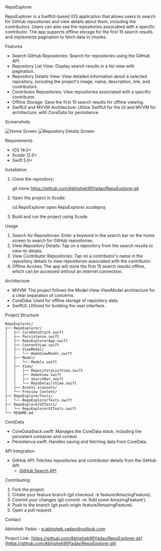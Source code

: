 RepoExplorer

RepoExplorer is a SwiftUI-based iOS application that allows users to search for GitHub repositories and view details about them, including the contributors. Users can also see the repositories associated with a specific contributor. The app supports offline storage for the first 15 search results and implements pagination to fetch data in chunks.

Features

- Search GitHub Repositories: Search for repositories using the GitHub API.
- Repository List View: Display search results in a list view with pagination.
- Repository Details View: View detailed information about a selected repository, including the project's image, name, description, link, and contributors.
- Contributor Repositories: View repositories associated with a specific contributor.
- Offline Storage: Save the first 15 search results for offline viewing.
- SwiftUI and MVVM Architecture: Utilize SwiftUI for the UI and MVVM for architecture, with CoreData for persistence.

Screenshots

![Home Screen](path/to/home_screen.png)
![Repository Details Screen](path/to/details_screen.png)

Requirements

- iOS 14.0+
- Xcode 12.0+
- Swift 5.0+

Installation

1. Clone the repository:
   
   git clone https://github.com/Abhishek99Yadav/RepoExplorer.git
   
2. Open the project in Xcode:
   
   cd RepoExplorer
   open RepoExplorer.xcodeproj
   
3. Build and run the project using Xcode.

Usage

1. Search for Repositories: Enter a keyword in the search bar on the home screen to search for GitHub repositories.
2. View Repository Details: Tap on a repository from the search results to view its details.
3. View Contributor Repositories: Tap on a contributor's name in the repository details to view repositories associated with the contributor.
4. Offline Access: The app will store the first 15 search results offline, which can be accessed without an internet connection.

Architecture

- MVVM: The project follows the Model-View-ViewModel architecture for a clear separation of concerns.
- CoreData: Used for offline storage of repository data.
- SwiftUI: Utilized for building the user interface.

Project Structure

```
RepoExplorer/
├── RepoExplorer/
│   ├── CoreDataStack.swift
│   ├── Persistence.swift
│   ├── RepoExplorerApp.swift
│   ├── ContentView.swift
│   ├── ViewModel/
│   │   └── HomeViewModel.swift
│   ├── Model/
│   │   └── Models.swift
│   ├── View/
│   │   ├── RepositoryListView.swift
│   │   ├── HomeView.swift
│   │   ├── SearchBar.swift
│   │   └── RepoDetailsView.swift
│   ├── Assets.xcassets/
│   └── Preview Content/
├── RepoExplorerTests/
│   └── RepoExplorerTests.swift
├── RepoExplorerUITests/
│   └── RepoExplorerUITests.swift
└── README.md
```

CoreData

- CoreDataStack.swift: Manages the CoreData stack, including the persistent container and context.
- Persistence.swift: Handles saving and fetching data from CoreData.

API Integration

- GitHub API: Fetches repositories and contributor details from the GitHub API.
  - [GitHub Search API](https://developer.github.com/v3/search/)

Contributing

1. Fork the project.
2. Create your feature branch (git checkout -b feature/AmazingFeature).
3. Commit your changes (git commit -m 'Add some AmazingFeature').
4. Push to the branch (git push origin feature/AmazingFeature).
5. Open a pull request.

Contact

Abhishek Yadav - [p.abhishek.yadav@outlook.com](mailto:p.abhishek.yadav@outlook.com)

Project Link: [https://github.com/Abhishek99Yadav/RepoExplorer.git](https://github.com/Abhishek99Yadav/RepoExplorer.git)
